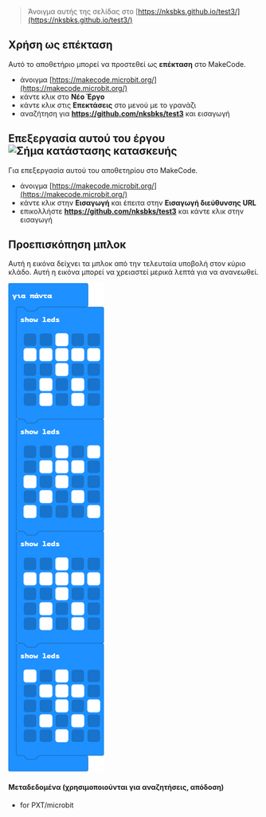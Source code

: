 
> Άνοιγμα αυτής της σελίδας στο [https://nksbks.github.io/test3/](https://nksbks.github.io/test3/)

## Χρήση ως επέκταση

Αυτό το αποθετήριο μπορεί να προστεθεί ως **επέκταση** στο MakeCode.

* άνοιγμα [https://makecode.microbit.org/](https://makecode.microbit.org/)
* κάντε κλικ στο **Νέο Έργο**
* κάντε κλικ στις **Επεκτάσεις** στο μενού με το γρανάζι
* αναζήτηση για **https://github.com/nksbks/test3** και εισαγωγή

## Επεξεργασία αυτού του έργου ![Σήμα κατάστασης κατασκευής](https://github.com/nksbks/test3/workflows/MakeCode/badge.svg)

Για επεξεργασία αυτού του αποθετηρίου στο MakeCode.

* άνοιγμα [https://makecode.microbit.org/](https://makecode.microbit.org/)
* κάντε κλικ στην **Εισαγωγή** και έπειτα στην **Εισαγωγή διεύθυνσης URL**
* επικολλήστε **https://github.com/nksbks/test3** και κάντε κλικ στην εισαγωγή

## Προεπισκόπηση μπλοκ

Αυτή η εικόνα δείχνει τα μπλοκ από την τελευταία υποβολή στον κύριο κλάδο.
Αυτή η εικόνα μπορεί να χρειαστεί μερικά λεπτά για να ανανεωθεί.

![Προβολή απόδοσης των μπλοκ](https://github.com/nksbks/test3/raw/master/.github/makecode/blocks.png)

#### Μεταδεδομένα (χρησιμοποιούνται για αναζητήσεις, απόδοση)

* for PXT/microbit
<script src="https://makecode.com/gh-pages-embed.js"></script><script>makeCodeRender("{{ site.makecode.home_url }}", "{{ site.github.owner_name }}/{{ site.github.repository_name }}");</script>
